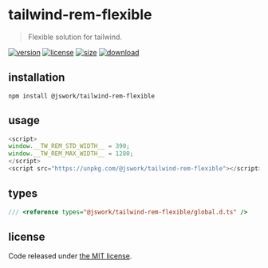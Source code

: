 # tailwind-rem-flexible
> Flexible solution for tailwind.

[![version][version-image]][version-url]
[![license][license-image]][license-url]
[![size][size-image]][size-url]
[![download][download-image]][download-url]

## installation
```shell
npm install @jswork/tailwind-rem-flexible
```

## usage
```js
<script>
window.__TW_REM_STD_WIDTH__ = 390;
window.__TW_REM_MAX_WIDTH__ = 1280;
</script>
<script src="https://unpkg.com/@jswork/tailwind-rem-flexible"></script>
```

## types
```ts
/// <reference types="@jswork/tailwind-rem-flexible/global.d.ts" />
```

## license
Code released under [the MIT license](https://github.com/afeiship/tailwind-rem-flexible/blob/master/LICENSE.txt).

[version-image]: https://img.shields.io/npm/v/@jswork/tailwind-rem-flexible
[version-url]: https://npmjs.org/package/@jswork/tailwind-rem-flexible

[license-image]: https://img.shields.io/npm/l/@jswork/tailwind-rem-flexible
[license-url]: https://github.com/afeiship/tailwind-rem-flexible/blob/master/LICENSE.txt

[size-image]: https://img.shields.io/bundlephobia/minzip/@jswork/tailwind-rem-flexible
[size-url]: https://github.com/afeiship/tailwind-rem-flexible/blob/master/dist/index.min.js

[download-image]: https://img.shields.io/npm/dm/@jswork/tailwind-rem-flexible
[download-url]: https://www.npmjs.com/package/@jswork/tailwind-rem-flexible

